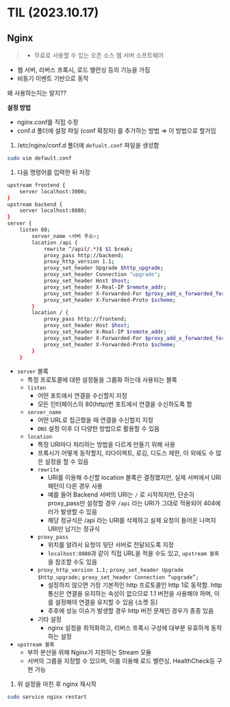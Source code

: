 # TIL (2023.10.17)

## Nginx

> - 무료로 사용할 수 있는 오픈 소스 웹 서버 소프트웨어
- 웹 서버, 리버스 프록시, 로드 밸런싱 등의 기능을 가짐
- 비동기 이벤트 기반으로 동작
> 

왜 사용하는지는 알지??

**설정 방법**

- nginx.conf를 직접 수정
- conf.d 폴더에 설정 파일 (conf 확장자) 를 추가하는 방법 ⇒ 이 방법으로 할거임
1. /etc/nginx/conf.d 폴더에 `defualt.conf` 파일을 생성함

```bash
sudo vim default.conf
```

1. 다음 명령어를 입력한 뒤 저장

```bash
upstream frontend {
	server localhost:3000;
}
upstream backend {
	server localhost:8080;
}
server {
	listen 80;
		server_name <서버 주소>;
		location /api {
			rewrite ^/api(/.*)$ $1 break;
			proxy_pass http://backend;
			proxy_http_version 1.1;
			proxy_set_header Upgrade $http_upgrade;
			proxy_set_header Connection "upgrade";
			proxy_set_header Host $host;
			proxy_set_header X-Real-IP $remote_addr;
			proxy_set_header X-Forwarded-For $proxy_add_x_forwarded_for;
			proxy_set_header X-Forwarded-Proto $scheme;
		}
		location / {
			proxy_pass http://frontend;
			proxy_set_header Host $host;
			proxy_set_header X-Real-IP $remote_addr;
			proxy_set_header X-Forwarded-For $proxy_add_x_forwarded_for;
			proxy_set_header X-Forwarded-Proto $scheme;
		}
	}

```

- `server` 블록
    - 특정 프로토콜에 대한 설정들을 그룹화 하는데 사용되는 블록
    - `listen`
        - 어떤 포트에서 연결을 수신할지 지정
        - 모든 인터페이스의 80(http)번 포트에서 연결을 수신하도록 함
    - `server_name`
        - 어떤 URL로 접근했을 때 연결을 수신할지 지정
        - `DNS` 설정 이후 더 다양한 방법으로 활용할 수 있음
    - `location`
        - 특정 URI마다 처리하는 방법을 다르게 만들기 위해 사용
        - 프록시가 어떻게 동작할지, 리다이렉트, 로깅, 디도스 제한, 이 외에도 수 많은 설정을 할 수 있음
        - `rewrite`
            - URI를 이용해 수신할 location 블록은 결정했지만, 실제 서버에서 URI 패턴이 다른 경우 사용
            - 예를 들어 Backend 서버의 URI는 `/` 로 시작하지만, 단순히 proxy_pass만 설정할 경우 `/api` 라는 URI가 그대로 적용되어 404에러가 발생할 수 있음
            - 해당 정규식은 /api 라는 URI를 삭제하고 실제 요청이 들어온 나머지 URI만 남기는 정규식
        - `proxy_pass`
            - 위치를 알려서 요청이 뒷단 서버로 전달되도록 지정
            - `localhost:8080`과 같이 직접 URL을 적을 수도 있고, `upstream 블록`을 참조할 수도 있음
        - `proxy_http_version 1.1;`
        `proxy_set_header Upgrade $http_upgrade;`
        `proxy_set_header Connection “upgrade”;`
            - 설정하지 않으면 가장 기본적인 http 프로토콜인 http 1로 동작함. http 통신은 연결을 유지하는 속성이 없으므로 1.1 버전을 사용해야 하며, 이를 설정해야 연결을 유지할 수 있음 (소켓 등)
            - 추후에 성능 이슈가 발생할 경우 http 버전 문제인 경우가 종종 있음
        - 기타 설정
            - nginx 설정을 최적화하고, 리버스 프록시 구성에 대부분 유효하게 동작하는 설정
- `upstream 블록`
    - 부하 분산을 위해 Nginx가 지원하는 Stream 모듈
    - 서버의 그룹을 지정할 수 있으며, 이를 이용해 로드 밸런싱, HealthCheck등 구현 가능
1. 위 설정을 마친 후 nginx 재시작

```bash
sudo service nginx restart
```
